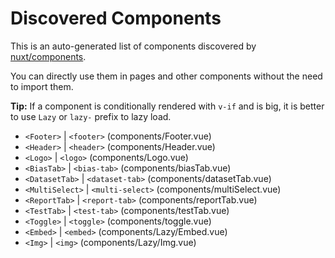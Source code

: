 # Discovered Components

This is an auto-generated list of components discovered by [nuxt/components](https://github.com/nuxt/components).

You can directly use them in pages and other components without the need to import them.

**Tip:** If a component is conditionally rendered with `v-if` and is big, it is better to use `Lazy` or `lazy-` prefix to lazy load.

- `<Footer>` | `<footer>` (components/Footer.vue)
- `<Header>` | `<header>` (components/Header.vue)
- `<Logo>` | `<logo>` (components/Logo.vue)
- `<BiasTab>` | `<bias-tab>` (components/biasTab.vue)
- `<DatasetTab>` | `<dataset-tab>` (components/datasetTab.vue)
- `<MultiSelect>` | `<multi-select>` (components/multiSelect.vue)
- `<ReportTab>` | `<report-tab>` (components/reportTab.vue)
- `<TestTab>` | `<test-tab>` (components/testTab.vue)
- `<Toggle>` | `<toggle>` (components/toggle.vue)
- `<Embed>` | `<embed>` (components/Lazy/Embed.vue)
- `<Img>` | `<img>` (components/Lazy/Img.vue)
